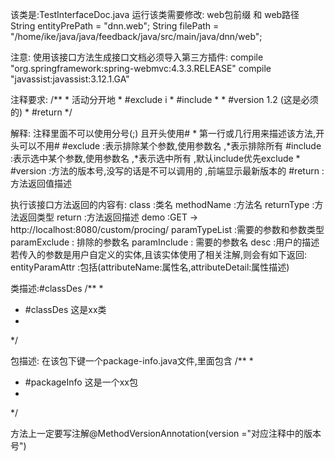 
该类是:TestInterfaceDoc.java
    运行该类需要修改:  web包前缀   和   web路径
    String entityPrePath = "dnn.web";
    String filePath = "/home/ike/java/java/feedback/java/src/main/java/dnn/web";

注意:
    使用该接口方法生成接口文档必须导入第三方插件:
    compile "org.springframework:spring-webmvc:4.3.3.RELEASE"
    compile "javassist:javassist:3.12.1.GA"

注释要求:
/**
     * 活动分开地
     * #exclude  i
     * #include *
     * #version 1.2  (这是必须的)
     * #return
     */

解释:
     注释里面不可以使用分号(;) 且开头使用#
     * 第一行或几行用来描述该方法,开头可以不用#
     #exclude :表示排除某个参数,使用参数名 ,*表示排除所有
     #include :表示选中某个参数,使用参数名 ,*表示选中所有 ,默认include优先exclude
     * #version :方法的版本号,没写的话是不可以调用的 ,前端显示最新版本的
     #return :方法返回值描述


执行该接口方法返回的内容有:
    class :类名
    methodName :方法名
    returnType :方法返回类型
    return  :方法返回描述
    demo    :GET -> http://localhost:8080/custom/procing/
    paramTypeList :需要的参数和参数类型
    paramExclude : 排除的参数名
    paramInclude : 需要的参数名
    desc :用户的描述
    若传入的参数是用户自定义的实体,且该实体使用了相关注解,则会有如下返回:
    entityParamAttr :包括(attributeName:属性名,attributeDetail:属性描述)

类描述:#classDes
   /**
   *
   * #classDes 这是xx类
   *
   */

包描述:
   在该包下键一个package-info.java文件,里面包含
   /**
   *
   * #packageInfo 这是一个xx包
   *
   */

方法上一定要写注解@MethodVersionAnnotation(version ="对应注释中的版本号")



